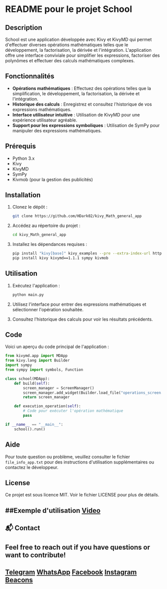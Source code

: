 # README pour le projet School

## Description

School est une application développée avec Kivy et KivyMD qui permet d'effectuer diverses opérations mathématiques telles que le développement, la factorisation, la dérivée et l'intégration. L'application offre une interface conviviale pour simplifier les expressions, factoriser des polynômes et effectuer des calculs mathématiques complexes.

## Fonctionnalités

- **Opérations mathématiques** : Effectuez des opérations telles que la simplification, le développement, la factorisation, la dérivée et l'intégration.
- **Historique des calculs** : Enregistrez et consultez l'historique de vos expressions mathématiques.
- **Interface utilisateur intuitive** : Utilisation de KivyMD pour une expérience utilisateur agréable.
- **Support pour les expressions symboliques** : Utilisation de SymPy pour manipuler des expressions mathématiques.

## Prérequis

- Python 3.x
- Kivy
- KivyMD
- SymPy
- Kivmob (pour la gestion des publicités)

## Installation

1. Clonez le dépôt :
   ```bash
   git clone https://github.com/HDark02/kivy_Math_general_app
   ```

2. Accédez au répertoire du projet :
   ```bash
   cd kivy_Math_general_app
   ```

3. Installez les dépendances requises :
   ```bash
   pip install "kivy[base]" kivy_examples --pre --extra-index-url https://kivy.org/downloads/simple
   pip install kivy kivymd==1.1.1 sympy kivmob
   ```

## Utilisation

1. Exécutez l'application :
   ```bash
   python main.py
   ```

2. Utilisez l'interface pour entrer des expressions mathématiques et sélectionner l'opération souhaitée.

3. Consultez l'historique des calculs pour voir les résultats précédents.

## Code

Voici un aperçu du code principal de l'application :

```python
from kivymd.app import MDApp
from kivy.lang import Builder
import sympy
from sympy import symbols, Function

class school(MDApp):
    def build(self):
        screen_manager = ScreenManager()
        screen_manager.add_widget(Builder.load_file("operations_screen.kv"))
        return screen_manager

    def execution_operation(self):
        # Code pour exécuter l'opération mathématique
        pass

if __name__ == "__main__":
    school().run()
```

## Aide

Pour toute question ou problème, veuillez consulter le fichier `file_info_app.txt` pour des instructions d'utilisation supplémentaires ou contactez le développeur.

## License

Ce projet est sous licence MIT. Voir le fichier LICENSE pour plus de détails.

##Exemple d'utilisation
[Video](https://github.com/HDark02/kivy_Math_general_app/blob/main/bandicam%202025-03-15%2011-10-59-972.mp4)
--- 
## 📬 Contact

Feel free to reach out if you have questions or want to contribute!
---
[Telegram](https://t.me/Thekingdynamo)
[WhatsApp](https://wa.me/+22897606374)
[Facebook](https://www.facebook.com/alexdynamo.dynamo/)
[Instagram](https://www.instagram.com/thekingdynamo/)
[Beacons](https://beacons.page/thekingdynamo)
---
